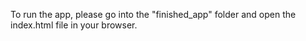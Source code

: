 To run the app, please go into the "finished_app" folder and open the index.html file in your browser.